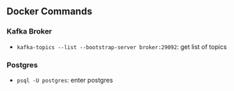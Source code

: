 ## Docker Commands

### Kafka Broker

- `kafka-topics --list --bootstrap-server broker:29092`: get list of topics

### Postgres

- `psql -U postgres`: enter postgres
